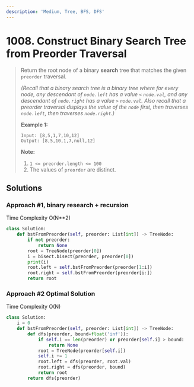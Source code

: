 ```yaml
---
description: 'Medium, Tree, BFS, DFS'
---
```


# 1008. Construct Binary Search Tree from Preorder Traversal

> Return the root node of a binary **search** tree that matches the given `preorder` traversal.
>
> _\(Recall that a binary search tree is a binary tree where for every node, any descendant of `node.left` has a value `<` `node.val`, and any descendant of `node.right` has a value `>` `node.val`.  Also recall that a preorder traversal displays the value of the `node` first, then traverses `node.left`, then traverses `node.right`.\)_
>
> **Example 1:**
>
> ```text
> Input: [8,5,1,7,10,12]
> Output: [8,5,10,1,7,null,12]
>
> ```
>
> **Note:** 
>
> 1. `1 <= preorder.length <= 100`
> 2. The values of `preorder` are distinct.

## Solutions

### Approach \#1, binary research + recursion

Time Complexity O\(N\*\*2\)

```python
class Solution:
    def bstFromPreorder(self, preorder: List[int]) -> TreeNode:
        if not preorder:
            return None
        root = TreeNode(preorder[0])
        i = bisect.bisect(preorder, preorder[0])
        print(i)
        root.left = self.bstFromPreorder(preorder[1:i])
        root.right = self.bstFromPreorder(preorder[i:])
        return root
```

### Approach \#2 Optimal Solution

Time Complexity O\(N\)

```python
class Solution:
    i = 0
    def bstFromPreorder(self, preorder: List[int]) -> TreeNode:
        def dfs(preorder, bound=float('inf')):
            if self.i == len(preorder) or preorder[self.i] > bound:
                return None
            root = TreeNode(preorder[self.i])
            self.i += 1
            root.left = dfs(preorder, root.val)
            root.right = dfs(preorder, bound)
            return root
        return dfs(preorder)
```

